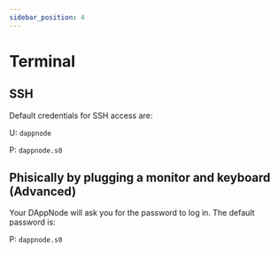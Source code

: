 ```yaml
---
sidebar_position: 4
---
```


# Terminal

## SSH

Default credentials for SSH access are:

U: `dappnode`

P: `dappnode.s0`

## Phisically by plugging a monitor and keyboard (Advanced)

Your DAppNode will ask you for the password to log in. The default password is:

P: `dappnode.s0`
